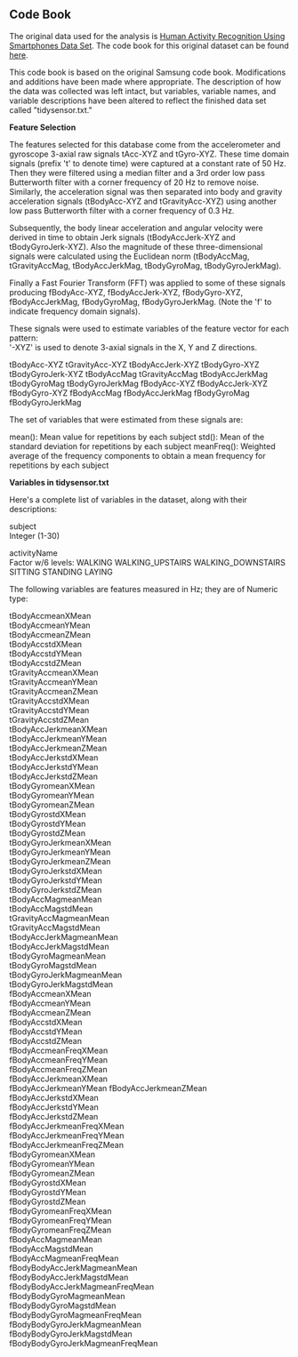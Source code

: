 ## Code Book

The original data used for the analysis is [Human Activity Recognition Using Smartphones Data Set](https://d396qusza40orc.cloudfront.net/getdata%2Fprojectfiles%2FUCI%20HAR%20Dataset.zip).  The code book for this original dataset can be found [here](http://archive.ics.uci.edu/ml/datasets/Human+Activity+Recognition+Using+Smartphones).


This code book is based on the original Samsung code book.  Modifications and additions have been made where appropriate.  The description of how the data was collected was left intact, but variables, variable names, and variable descriptions have been altered to reflect the finished data set called "tidysensor.txt."

**Feature Selection**

The features selected for this database come from the accelerometer and gyroscope 3-axial raw signals tAcc-XYZ and tGyro-XYZ. These time domain signals (prefix 't' to denote time) were captured at a constant rate of 50 Hz. Then they were filtered using a median filter and a 3rd order low pass Butterworth filter with a corner frequency of 20 Hz to remove noise. Similarly, the acceleration signal was then separated into body and gravity acceleration signals (tBodyAcc-XYZ and tGravityAcc-XYZ) using another low pass Butterworth filter with a corner frequency of 0.3 Hz. 

Subsequently, the body linear acceleration and angular velocity were derived in time to obtain Jerk signals (tBodyAccJerk-XYZ and tBodyGyroJerk-XYZ). Also the magnitude of these three-dimensional signals were calculated using the Euclidean norm (tBodyAccMag, tGravityAccMag, tBodyAccJerkMag, tBodyGyroMag, tBodyGyroJerkMag). 

Finally a Fast Fourier Transform (FFT) was applied to some of these signals producing fBodyAcc-XYZ, fBodyAccJerk-XYZ, fBodyGyro-XYZ, fBodyAccJerkMag, fBodyGyroMag, fBodyGyroJerkMag. (Note the 'f' to indicate frequency domain signals). 

These signals were used to estimate variables of the feature vector for each pattern:  
'-XYZ' is used to denote 3-axial signals in the X, Y and Z directions.

tBodyAcc-XYZ
tGravityAcc-XYZ
tBodyAccJerk-XYZ
tBodyGyro-XYZ
tBodyGyroJerk-XYZ
tBodyAccMag
tGravityAccMag
tBodyAccJerkMag
tBodyGyroMag
tBodyGyroJerkMag
fBodyAcc-XYZ
fBodyAccJerk-XYZ
fBodyGyro-XYZ
fBodyAccMag
fBodyAccJerkMag
fBodyGyroMag
fBodyGyroJerkMag

The set of variables that were estimated from these signals are: 

mean(): Mean value for repetitions by each subject
std(): Mean of the standard deviation for repetitions by each subject
meanFreq(): Weighted average of the frequency components to obtain a mean frequency for repetitions by each subject


**Variables in tidysensor.txt**

Here's a complete list of variables in the dataset, along with their descriptions:

subject   
	Integer (1-30)  
                     
activityName   
	Factor w/6 levels:
		WALKING
		WALKING_UPSTAIRS
		WALKING_DOWNSTAIRS
		SITTING
		STANDING
		LAYING                 

The following variables are features measured in Hz; they are of Numeric type:

tBodyAccmeanXMean                
tBodyAccmeanYMean               
tBodyAccmeanZMean                
tBodyAccstdXMean                
tBodyAccstdYMean                 
tBodyAccstdZMean                
tGravityAccmeanXMean            
tGravityAccmeanYMean            
tGravityAccmeanZMean             
tGravityAccstdXMean             
tGravityAccstdYMean              
tGravityAccstdZMean             
tBodyAccJerkmeanXMean           
tBodyAccJerkmeanYMean           
tBodyAccJerkmeanZMean            
tBodyAccJerkstdXMean            
tBodyAccJerkstdYMean             
tBodyAccJerkstdZMean            
tBodyGyromeanXMean               
tBodyGyromeanYMean              
tBodyGyromeanZMean              
tBodyGyrostdXMean               
tBodyGyrostdYMean                
tBodyGyrostdZMean               
tBodyGyroJerkmeanXMean          
tBodyGyroJerkmeanYMean          
tBodyGyroJerkmeanZMean           
tBodyGyroJerkstdXMean           
tBodyGyroJerkstdYMean            
tBodyGyroJerkstdZMean           
tBodyAccMagmeanMean              
tBodyAccMagstdMean              
tGravityAccMagmeanMean          
tGravityAccMagstdMean           
tBodyAccJerkMagmeanMean          
tBodyAccJerkMagstdMean          
tBodyGyroMagmeanMean             
tBodyGyroMagstdMean             
tBodyGyroJerkMagmeanMean        
tBodyGyroJerkMagstdMean         
fBodyAccmeanXMean                
fBodyAccmeanYMean               
fBodyAccmeanZMean                
fBodyAccstdXMean                
fBodyAccstdYMean                 
fBodyAccstdZMean                
fBodyAccmeanFreqXMean            
fBodyAccmeanFreqYMean           
fBodyAccmeanFreqZMean            
fBodyAccJerkmeanXMean           
fBodyAccJerkmeanYMean
fBodyAccJerkmeanZMean           
fBodyAccJerkstdXMean            
fBodyAccJerkstdYMean            
fBodyAccJerkstdZMean            
fBodyAccJerkmeanFreqXMean       
fBodyAccJerkmeanFreqYMean       
fBodyAccJerkmeanFreqZMean       
fBodyGyromeanXMean               
fBodyGyromeanYMean              
fBodyGyromeanZMean               
fBodyGyrostdXMean               
fBodyGyrostdYMean                
fBodyGyrostdZMean               
fBodyGyromeanFreqXMean          
fBodyGyromeanFreqYMean          
fBodyGyromeanFreqZMean          
fBodyAccMagmeanMean             
fBodyAccMagstdMean              
fBodyAccMagmeanFreqMean         
fBodyBodyAccJerkMagmeanMean      
fBodyBodyAccJerkMagstdMean      
fBodyBodyAccJerkMagmeanFreqMean  
fBodyBodyGyroMagmeanMean        
fBodyBodyGyroMagstdMean         
fBodyBodyGyroMagmeanFreqMean    
fBodyBodyGyroJerkMagmeanMean     
fBodyBodyGyroJerkMagstdMean     
fBodyBodyGyroJerkMagmeanFreqMean